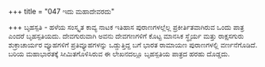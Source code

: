 +++
title = "047 ಇದು ಮಹಾದೇವರದು"

+++
ಬೃಹಸ್ಪತಿ - ಹಳೆಯ ಸಂಸ್ಕೃತ ಕಾವ್ಯ ನಾಟಕ ಇತಿಹಾಸ ಪುರಾಣಗಳಲ್ಲೆಲ್ಲ ಪ್ರಕೀರ್ತಿತವಾಗಿರುವ ಒಂದು ಪಾತ್ರ ಎಂದರೆ ಬೃಹಸ್ಪತಿಯದು. ದೇವಗುರುವಾಗಿ ಅವನು ದೇವಗಣಗಳಿಗೆ ಕೊಟ್ಟ ಮಾನಸಿಕ ಸ್ಥೈರ್ಯ ಮತ್ತು ರಾಕ್ಷಸಗುರು ಶುಕ್ರಾಚಾರ್ಯರ ವ್ಯೂಹಗಳಿಗೆ ಪ್ರತಿವ್ಯೂಹಗಳನ್ನು ಒಡ್ಡುತ್ತಿದ್ದ ಬಗೆ ಭಾರತ ರಾಮಾಯಣ ಪುರಾಣಗಳಲ್ಲಿ ವರ್ಣನೆಗೊಡಿದೆ. ಬರಿಯ ಮಹಾಭಾರತಕ್ಕೆ ಸೀಮಿತಗೊಳಿಸಿರುವ ಈ ಲೇಖನದಲ್ಲೂ ಬೃಹಸ್ಪತಿಯ ಪಾತ್ರದ ಹರಹು ದೊಡ್ಡದು.